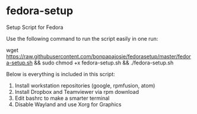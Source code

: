 # fedora-setup
Setup Script for Fedora

Use the following command to run the script easily in one run:

wget https://raw.githubusercontent.com/bonpapajosie/fedorasetup/master/fedora-setup.sh && sudo chmod +x fedora-setup.sh && ./fedora-setup.sh

Below is everything is included in this script:

1. Install workstation repositories (google, rpmfusion, atom)
2. Install Dropbox and Teamviewer via rpm download
4. Edit bashrc to make a smarter terminal
5. Disable Wayland and use Xorg for Graphics
